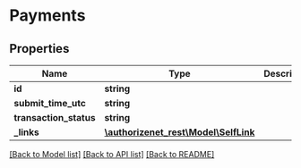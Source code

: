# Payments

## Properties
Name | Type | Description | Notes
------------ | ------------- | ------------- | -------------
**id** | **string** |  | [optional] 
**submit_time_utc** | **string** |  | [optional] 
**transaction_status** | **string** |  | [optional] 
**_links** | [**\authorizenet_rest\Model\SelfLink**](SelfLink.md) |  | [optional] 

[[Back to Model list]](../README.md#documentation-for-models) [[Back to API list]](../README.md#documentation-for-api-endpoints) [[Back to README]](../README.md)


